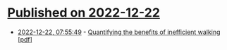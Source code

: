# [Published on 2022-12-22](index.md)

* [2022-12-22, 07:55:49](https://news.ycombinator.com/item?id=34090931) - [Quantifying the benefits of inefficient walking [pdf]](https://www.bmj.com/content/bmj/379/bmj-2022-072833.full.pdf)

